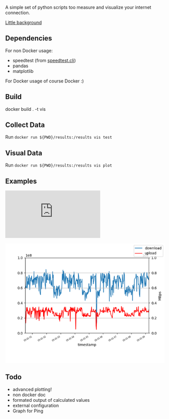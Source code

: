 A simple set of python scripts too measure and visualize your internet connection.

[Little background](https://knowledge.rootknecht.net/testing-internet-connection)

## Dependencies

For non Docker usage:

- speedtest (from [speedtest.cli](https://github.com/sivel/speedtest-cli))
- pandas
- matplotlib

For Docker usage of course Docker :)

## Build

docker build . -t vis

## Collect Data

Run `docker run ${PWD}/results:/results vis test`

## Visual Data

Run `docker run ${PWD}/results:/results vis plot`

## Examples

![Data](https://repo.rootknecht.net/open/vis-bandwidth/raw/master/results/speedtest.log)

![Plot](./results/bandwidth.png)

## Todo

- advanced plotting!
- non docker doc
- formated output of calculated values
- external configuration
- Graph for Ping
